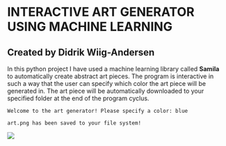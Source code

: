 # INTERACTIVE ART GENERATOR USING MACHINE LEARNING
## Created by Didrik Wiig-Andersen

In this python project I have used a machine learning library called **Samila** to automatically create abstract art pieces. The program is interactive in such a way that the user can specify which color the art piece will be generated in. The art piece will be automatically downloaded to your specified folder at the end of the program cyclus. 

```
Welcome to the art generator! Please specify a color: blue
```

```
art.png has been saved to your file system!
```

![](art.png)

